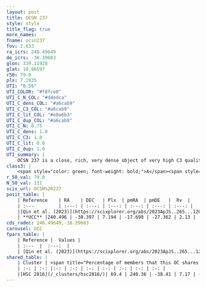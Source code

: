 ```yaml
---
layout: post
title: OCSN 237
style: style
title_flag: true
more_names: 
fname: ocsn237
fov: 2.633
ra_icrs: 240.49649
de_icrs: -38.39683
glon: 339.11928
glat: 10.86597
r50: 79.0
plx: 7.1935
UTI: "0.55"
UTI_COLOR: "#f8fce0"
UTI_C_N_COL: "#d4edca"
UTI_C_dens_COL: "#a6cab9"
UTI_C_C3_COL: "#a6cab9"
UTI_C_lit_COL: "#e0a6b3"
UTI_C_dup_COL: "#a6cab9"
UTI_C_N: 0.75
UTI_C_dens: 1.0
UTI_C_C3: 1.0
UTI_C_lit: 0.0
UTI_C_dup: 1.0
UTI_summary: |
    OCSN 237 is a close, rich, very dense object of very high C3 quality. It was recently reported in the literature. This object shares a significant percentage of members with a later reported entry.
class3: |
    <span style="color: green; font-weight: bold;">A</span><span style="color: green; font-weight: bold;">A</span>
r_50_val: 79.0
N_50_val: 111
scix_url: OCSN%20237
posit_table: |
    | Reference    | RA    | DEC   | Plx  | pmRA  | pmDE   |  Rv  |
    | :---         | :---: | :---: | :---: | :---: | :---: | :---: |
    |[Qin et al. (2023)](https://scixplorer.org/abs/2023ApJS..265...12Q) | 240.06 | -38.44 | 7.2 | -17.8 | -27.38 | 2.06 |
    | **UCC** |240.496 | -38.397 | 7.194 | -17.698 | -27.362 | 2.13 | 
cds_radec: 240.49649,-38.39683
carousel: UCC
fpars_table: |
    | Reference |  Values |
    | :---  |  :---:  |
    | [Qin et al. (2023)](https://scixplorer.org/abs/2023ApJS..265...12Q) | `E(B-V)=0.02, m-M=5.67, logt=7.2` |
shared_table: |
    | Cluster | <span title="Percentage of members that this OC shares with the ones listed">%</span>   | RA   | DEC   | Plx   | pmRA  | pmDE  | Rv | UTI |
    | :-: | :-: |:-: | :-: | :-: | :-: | :-: | :-: | :-: |
    |[HSC 2816](/_clusters/hsc2816/)| 69.4 | 240.36 | -38.41 | 7.17 | -17.71 | -27.45 | 2.14 |0.0 |
---
```

